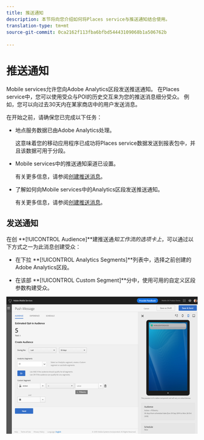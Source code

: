 ```yaml
---
title: 推送通知
description: 本节将向您介绍如何将Places service与推送通知结合使用。
translation-type: tm+mt
source-git-commit: 0ca2162f113fba6bfbd54443109068b1a506762b

---
```



# 推送通知

Mobile services允许您向Adobe Analytics区段发送推送通知。 在Places service中，您可以使用受众与POI的历史交互来为您的推送消息细分受众。 例如，您可以向过去30天内在某家商店中的用户发送消息。

在开始之前，请确保您已完成以下任务：

* 地点服务数据已由Adobe Analytics处理。

   这意味着您的移动应用程序已成功将Places service数据发送到报表包中，并且该数据可用于分段。

* Mobile services中的推送通知渠道已设置。

   有关更多信息，请参阅[创建推送消息](https://docs.adobe.com/content/help/en/mobile-services/using/manage-app-settings-ug/configuring-app/prerequisites-push-messaging.html)。

* 了解如何向Mobile services中的Analytics区段发送推送通知。

   有关更多信息，请参阅[创建推送消息](https://docs.adobe.com/content/help/en/mobile-services/using/messaging-ug/push-messages/t-create-push-message.html)。

## 发送通知

在创 **[!UICONTROL Audience]**建推送通&#x200B;*知工作流的选项卡上*，可以通过以下方式之一为此消息创建受众：

* 在下拉 **[!UICONTROL Analytics Segments]**列表中，选择之前创建的Adobe Analytics区段。

* 在该部 **[!UICONTROL Custom Segment]**分中，使用可用的自定义区段参数构建受众。

![设置推送消息](/help/assets/push-set-up.png)
